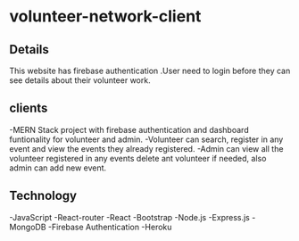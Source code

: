 # volunteer-network-client

## Details 
This website has firebase authentication .User need to login before they can see details about their volunteer work.


## clients
-MERN Stack project with firebase authentication and dashboard funtionality for volunteer and admin.
-Volunteer can search, register in any event and view the events they already registered.
-Admin can view all the volunteer registered in any events delete ant volunteer if needed, also admin can add new event.



## Technology

-JavaScript 
-React-router
-React 
-Bootstrap
-Node.js
-Express.js
-MongoDB 
-Firebase Authentication 
-Heroku 

